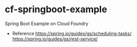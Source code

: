 # cf-springboot-example
Spring Boot Example on Cloud Foundry

* Reference 
https://spring.io/guides/gs/scheduling-tasks/
https://spring.io/guides/gs/rest-service/
